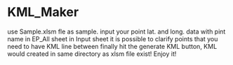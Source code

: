 # KML_Maker
use Sample.xlsm fle as sample.
input your point lat. and long. data with pint name in EP_All sheet
in Input sheet it is possible to clarify points that you need to have KML line between
finally hit the generate KML button, KML would created in same directory as xlsm file exist!
Enjoy it!

